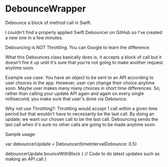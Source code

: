 # DebounceWrapper
Debounce a block of method call in Swift.

I couldn't find a properly applied Swift Debouncer on GitHub so I've created a new one in a few minutes.

Debouncing is NOT Throttling. You can Google to learn the difference.

What this Debounces class basically does is; it accepts a block of call but it doesn't fire it up until it's sure that you're not going to make another request anytime soon.

Example use case:
You have an object to be sent to an API according to user choices in the app. However, user can change their choice anytime soon. Maybe user makes many many choices in short time differences. So; rather than calling your update API again and again on every single millisecond; you make sure that user's done via Debounce.

Why not use Throttling?:
Throttling would accept 1 call within a given time period but that wouldn't have to necessarily be the last call. By doing an update; we want our chosen call to be the last call. Debouncing sends the last call when it's sure no other calls are going to be made anytime soon.

Sample usage:

var debouncerUpdate = Debouncer(timeIntervalDebounce: 0.5)

debouncerUpdate.bounceWithBlock { // Code to do latest updates such as making an API call }
